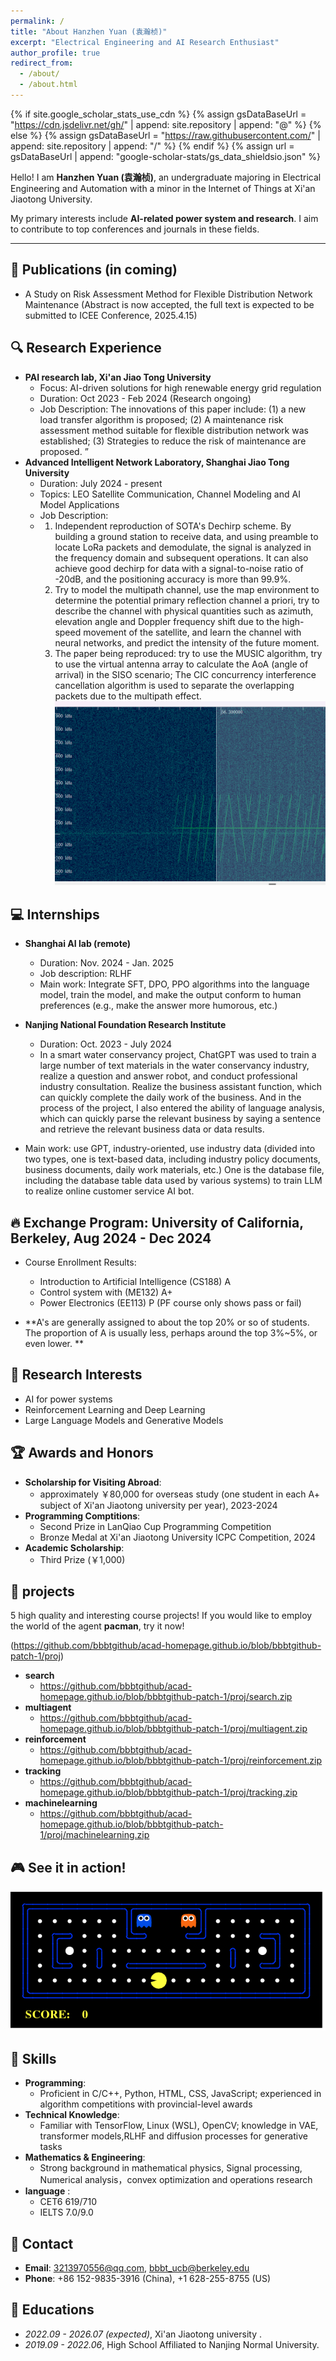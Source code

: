 ```yaml
---
permalink: /
title: "About Hanzhen Yuan (袁瀚桢)"
excerpt: "Electrical Engineering and AI Research Enthusiast"
author_profile: true
redirect_from: 
  - /about/
  - /about.html
---
```


{% if site.google_scholar_stats_use_cdn %}
{% assign gsDataBaseUrl = "https://cdn.jsdelivr.net/gh/" | append: site.repository | append: "@" %}
{% else %}
{% assign gsDataBaseUrl = "https://raw.githubusercontent.com/" | append: site.repository | append: "/" %}
{% endif %}
{% assign url = gsDataBaseUrl | append: "google-scholar-stats/gs_data_shieldsio.json" %}

<span class='anchor' id='about-me'></span>

Hello! I am **Hanzhen Yuan (袁瀚桢)**, an undergraduate majoring in Electrical Engineering and Automation with a minor in the Internet of Things at Xi'an Jiaotong University.

My primary interests include **AI-related power system and research**. I aim to contribute to top conferences and journals in these fields. 

---
## 📝 Publications (in coming)
- A Study on Risk Assessment Method for Flexible Distribution Network Maintenance (Abstract is now accepted, the full text is expected to be submitted to ICEE Conference, 2025.4.15)
  
## 🔍 Research Experience
- **PAI research lab, Xi'an Jiao Tong University**
  - Focus: AI-driven solutions for high renewable energy grid regulation
  - Duration: Oct 2023 - Feb 2024 (Research ongoing)
  - Job Description:
    The innovations of this paper include: (1) a new load transfer algorithm is proposed; (2) A maintenance risk assessment method suitable for flexible distribution network was established; (3) Strategies to reduce the risk of maintenance are proposed. ”
- **Advanced Intelligent Network Laboratory, Shanghai Jiao Tong University**
  - Duration: July 2024 - present
  - Topics: LEO Satellite Communication, Channel Modeling and AI Model Applications
  - Job Description:
  - 1. Independent reproduction of SOTA's Dechirp scheme. By building a ground station to receive data, and using preamble to locate LoRa packets and demodulate, the signal is analyzed in the frequency domain and subsequent operations. It can also achieve good dechirp for data with a signal-to-noise ratio of -20dB, and the positioning accuracy is more than 99.9%.
    2. Try to model the multipath channel, use the map environment to determine the potential primary reflection channel a priori, try to describe the channel with physical quantities such as azimuth, elevation angle and Doppler frequency shift due to the high-speed movement of the satellite, and learn the channel with neural networks, and predict the intensity of the future moment.
    3.  The paper being reproduced: try to use the MUSIC algorithm, try to use the virtual antenna array to calculate the AoA (angle of arrival) in the SISO scenario; The CIC concurrency interference cancellation algorithm is used to separate the overlapping packets due to the multipath effect.
    ![Chirp signal Demo](https://github.com/bbbtgithub/acad-homepage.github.io/blob/bbbtgithub-patch-1/images/LoRa--chirp%20F-T.png?raw=true)

## 💻 Internships
- **Shanghai AI lab (remote)**
  - Duration: Nov. 2024 - Jan. 2025
  - Job description: RLHF
  - Main work: Integrate SFT, DPO, PPO algorithms into the language model, train the model, and make the output conform to human preferences (e.g., make the answer more humorous, etc.)

- **Nanjing National Foundation Research Institute**
  - Duration: Oct. 2023 - July 2024
  - In a smart water conservancy project, ChatGPT was used to train a large number of text materials in the water conservancy industry, realize a question and answer robot, and conduct professional industry consultation. Realize the business assistant function, which can quickly complete the daily work of the business. And in the process of the project, I also entered the ability of language analysis, which can quickly parse the relevant business by saying a sentence and retrieve the relevant business data or data results.
- Main work: use GPT, industry-oriented, use industry data (divided into two types, one is text-based data, including industry policy documents, business documents, daily work materials, etc.) One is the database file, including the database table data used by various systems) to train LLM to realize online customer service AI bot.

## 🔥 Exchange Program: University of California, Berkeley, Aug 2024 - Dec 2024
- Course Enrollment Results:
  - Introduction to Artificial Intelligence (CS188)        A
  - Control system with (ME132)                            A+
  - Power Electronics (EE113)                              P (PF course only shows pass or fail)

- **A's are generally assigned to about the top 20% or so of students. The proportion of A is usually less, perhaps around the top 3%~5%, or even lower. **

## 📜 Research Interests
- AI for power systems
- Reinforcement Learning and Deep Learning
- Large Language Models and Generative Models

## 🏆 Awards and Honors
- **Scholarship for Visiting Abroad**:
  - approximately ￥80,000 for overseas study (one student in each A+ subject of Xi'an Jiaotong university per year), 2023-2024
- **Programming Comptitions**:
  - Second Prize in LanQiao Cup Programming Competition
  - Bronze Medal at Xi'an Jiaotong University ICPC Competition, 2024
- **Academic Scholarship**:
  - Third Prize (￥1,000)

## 🧱 projects 
5 high quality and interesting course projects! If you would like to employ the world of the agent **pacman**, try it now!

(https://github.com/bbbtgithub/acad-homepage.github.io/blob/bbbtgithub-patch-1/proj)
- **search**
  - https://github.com/bbbtgithub/acad-homepage.github.io/blob/bbbtgithub-patch-1/proj/search.zip
- **multiagent**
  - https://github.com/bbbtgithub/acad-homepage.github.io/blob/bbbtgithub-patch-1/proj/multiagent.zip
- **reinforcement**
  - https://github.com/bbbtgithub/acad-homepage.github.io/blob/bbbtgithub-patch-1/proj/reinforcement.zip
- **tracking**
  - https://github.com/bbbtgithub/acad-homepage.github.io/blob/bbbtgithub-patch-1/proj/tracking.zip
- **machinelearning**
  - https://github.com/bbbtgithub/acad-homepage.github.io/blob/bbbtgithub-patch-1/proj/machinelearning.zip
  
## 🎮 See it in action!
![Pacman Game Demo](https://github.com/bbbtgithub/acad-homepage.github.io/blob/bbbtgithub-patch-1/images/pacman_game.gif?raw=true)

## 🔧 Skills
- **Programming**:
  - Proficient in C/C++, Python, HTML, CSS, JavaScript; experienced in algorithm competitions with provincial-level awards
- **Technical Knowledge**:
  - Familiar with TensorFlow, Linux (WSL), OpenCV; knowledge in VAE, transformer models,RLHF and diffusion processes for generative tasks
- **Mathematics & Engineering**:
  - Strong background in mathematical physics, Signal processing, Numerical analysis，convex optimization and operations research
- **language** :
  - CET6   619/710
  - IELTS  7.0/9.0

## 💬 Contact
- **Email**: [3213970556@qq.com](mailto:3213970556@qq.com), [bbbt_ucb@berkeley.edu](mailto:bbbt_ucb@berkeley.edu)
- **Phone**: +86 152-9835-3916 (China), +1 628-255-8755 (US)

## 📖 Educations
- *2022.09 - 2026.07 (expected)*, Xi'an Jiaotong university . 
- *2019.09 - 2022.06*, High School Affiliated to Nanjing Normal University. 



